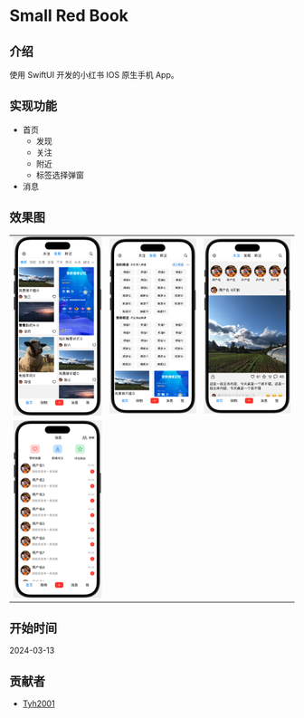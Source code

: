 # Small Red Book

## 介绍

使用 SwiftUI 开发的小红书 IOS 原生手机 App。

## 实现功能

- 首页
  - 发现
  - 关注
  - 附近
  - 标签选择弹窗
- 消息

## 效果图

|                     |                     |                     |
| ------------------- | ------------------- | ------------------- |
| ![](./assets/1.jpg) | ![](./assets/2.jpg) | ![](./assets/3.jpg) |
| ![](./assets/4.jpg) |                     |                     |

## 开始时间

2024-03-13

## 贡献者

- [Tyh2001](https://github.com/Tyh2001)
